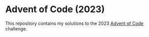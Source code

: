 # Advent of Code (2023)
This repository contains my solutions to the 2023 [Advent of Code](https://adventofcode.com/2023/about) challenge. 


